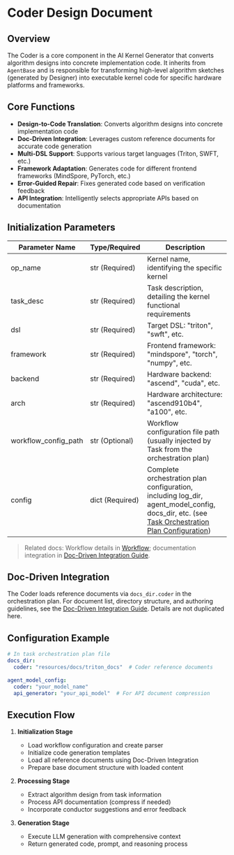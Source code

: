 # Coder Design Document

## Overview
The Coder is a core component in the AI Kernel Generator that converts algorithm designs into concrete implementation code. It inherits from `AgentBase` and is responsible for transforming high-level algorithm sketches (generated by Designer) into executable kernel code for specific hardware platforms and frameworks.

## Core Functions
- **Design-to-Code Translation**: Converts algorithm designs into concrete implementation code
- **Doc-Driven Integration**: Leverages custom reference documents for accurate code generation
- **Multi-DSL Support**: Supports various target languages (Triton, SWFT, etc.)
- **Framework Adaptation**: Generates code for different frontend frameworks (MindSpore, PyTorch, etc.)
- **Error-Guided Repair**: Fixes generated code based on verification feedback
- **API Integration**: Intelligently selects appropriate APIs based on documentation

## Initialization Parameters
| Parameter Name | Type/Required | Description |
|---------|---------|---------|
| op_name | str (Required) | Kernel name, identifying the specific kernel |
| task_desc | str (Required) | Task description, detailing the kernel functional requirements |
| dsl | str (Required) | Target DSL: "triton", "swft", etc. |
| framework | str (Required) | Frontend framework: "mindspore", "torch", "numpy", etc. |
| backend | str (Required) | Hardware backend: "ascend", "cuda", etc. |
| arch | str (Required) | Hardware architecture: "ascend910b4", "a100", etc. |
| workflow_config_path | str (Optional) | Workflow configuration file path (usually injected by Task from the orchestration plan) |
| config | dict (Required) | Complete orchestration plan configuration, including log_dir, agent_model_config, docs_dir, etc. (see [Task Orchestration Plan Configuration](./TaskOrchestrationPlan.md)) |

> Related docs: Workflow details in [Workflow](./Workflow.md); documentation integration in [Doc-Driven Integration Guide](./DocDrivenIntegration.md).

## Doc-Driven Integration

The Coder loads reference documents via `docs_dir.coder` in the orchestration plan. For document list, directory structure, and authoring guidelines, see the [Doc-Driven Integration Guide](./DocDrivenIntegration.md). Details are not duplicated here.

## Configuration Example
```yaml
# In task orchestration plan file
docs_dir:
  coder: "resources/docs/triton_docs"  # Coder reference documents
  
agent_model_config:
  coder: "your_model_name"
  api_generator: "your_api_model"  # For API document compression
```

 

## Execution Flow

1. **Initialization Stage**
   - Load workflow configuration and create parser
   - Initialize code generation templates
   - Load all reference documents using Doc-Driven Integration
   - Prepare base document structure with loaded content

2. **Processing Stage**
   - Extract algorithm design from task information
   - Process API documentation (compress if needed)
   - Incorporate conductor suggestions and error feedback

3. **Generation Stage**
   - Execute LLM generation with comprehensive context
   - Return generated code, prompt, and reasoning process

 
